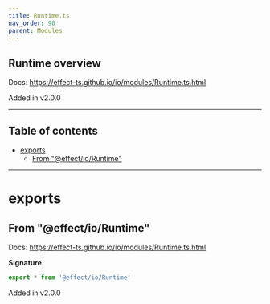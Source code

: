 ```yaml
---
title: Runtime.ts
nav_order: 90
parent: Modules
---
```


## Runtime overview

Docs: https://effect-ts.github.io/io/modules/Runtime.ts.html

Added in v2.0.0

---

<h2 class="text-delta">Table of contents</h2>

- [exports](#exports)
  - [From "@effect/io/Runtime"](#from-effectioruntime)

---

# exports

## From "@effect/io/Runtime"

Docs: https://effect-ts.github.io/io/modules/Runtime.ts.html

**Signature**

```ts
export * from '@effect/io/Runtime'
```

Added in v2.0.0
